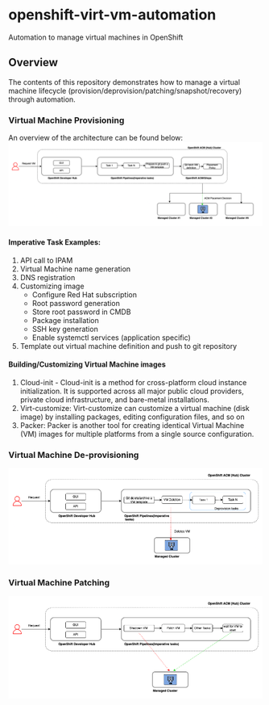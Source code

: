 # openshift-virt-vm-automation
Automation to manage virtual machines in OpenShift

## Overview

The contents of this repository demonstrates how to manage a virtual machine lifecycle (provision/deprovision/patching/snapshot/recovery) through automation.

### Virtual Machine Provisioning

An overview of the architecture can be found below:
![High Level Architecture](/images/vm-provision-hld-flow-dev-hub.drawio.png)

#### Imperative Task Examples:
1. API call to IPAM 
2. Virtual Machine name generation 
3. DNS registration
4. Customizing image
   - Configure Red Hat subscription 
   - Root password generation 
   - Store root password in CMDB
   - Package installation 
   - SSH key generation 
   - Enable systemctl services (application specific)
5. Template out virtual machine definition and push to git repository 


#### Building/Customizing Virtual Machine images
1. Cloud-init - Cloud-init is a method for cross-platform cloud instance initialization. It is supported across all major public cloud providers, private cloud infrastructure, and bare-metal installations.
2. Virt-customize: Virt-customize can customize a virtual machine (disk image) by installing packages, editing configuration files, and so on
3. Packer: Packer is another tool for creating identical Virtual Machine (VM) images for multiple platforms from a single source configuration.

### Virtual Machine De-provisioning
![High Level Architecture](/images/vm-deprovision-hld-flow-dev-hub.drawio.png)


### Virtual Machine Patching
![High Level Architecture](/images/vm-patching-hld-flow-dev-hub.drawio.png)